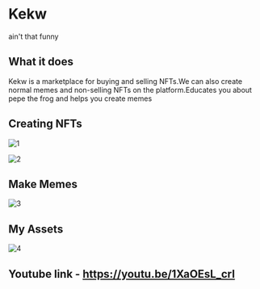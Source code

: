 

# Kekw

ain't that funny

## What it does
Kekw is a marketplace for buying and selling NFTs.We can also create normal memes and non-selling NFTs on the platform.Educates you about pepe the frog and helps you create memes

## Creating NFTs
![1](https://user-images.githubusercontent.com/52003051/129500364-132449fa-c58e-4e0d-a360-660380d6ebf8.png)


![2](https://user-images.githubusercontent.com/52003051/129500422-97fdea31-81f2-4de2-8693-0ef7b52a2e44.png)


## Make Memes  
![3](https://user-images.githubusercontent.com/52003051/129500463-7f5bfdf2-48f5-489c-b889-6e6f624eaa4b.png)

## My Assets 
![4](https://user-images.githubusercontent.com/52003051/129500514-2d0d7942-c9e3-4460-91f1-d4111fcfe592.png)


## Youtube link - https://youtu.be/1XaOEsL_crI
